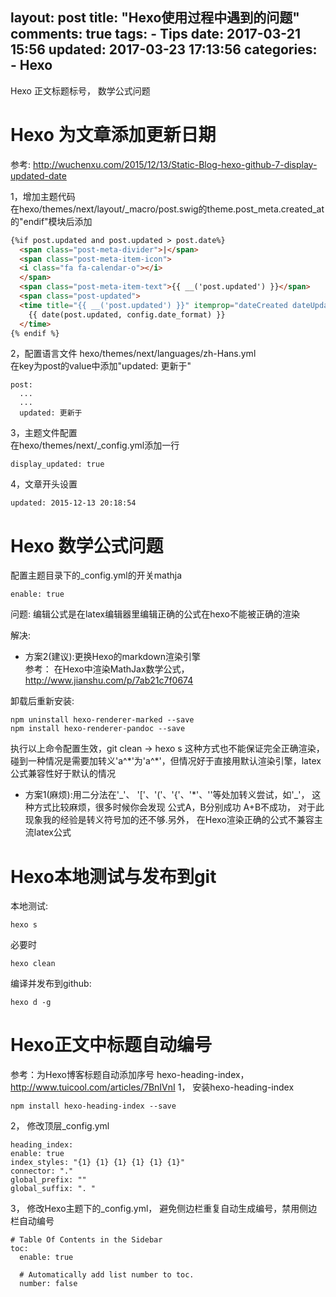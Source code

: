 layout: post
title: "Hexo使用过程中遇到的问题"
comments: true
tags:
	- Tips
date: 2017-03-21 15:56 
updated: 2017-03-23 17:13:56
categories:
    - Hexo
---

Hexo 正文标题标号， 数学公式问题
<!-- more -->

# Hexo 为文章添加更新日期  
参考: <http://wuchenxu.com/2015/12/13/Static-Blog-hexo-github-7-display-updated-date>

1，增加主题代码  
在hexo/themes/next/layout/_macro/post.swig的theme.post_meta.created_at 的"endif"模块后添加  

```html
{%if post.updated and post.updated > post.date%}
  <span class="post-meta-divider">|</span>
  <span class="post-meta-item-icon">
  <i class="fa fa-calendar-o"></i>
  </span>
  <span class="post-meta-item-text">{{ __('post.updated') }}</span>
  <span class="post-updated">
  <time title="{{ __('post.updated') }}" itemprop="dateCreated dateUpdated" datetime="{{ moment(post.date).format() }}">
    {{ date(post.updated, config.date_format) }}
  </time>
{% endif %}
```

2，配置语言文件 hexo/themes/next/languages/zh-Hans.yml  
在key为post的value中添加"updated: 更新于"  

```
post:
  ...
  ...
  updated: 更新于
```

3，主题文件配置  
在hexo/themes/next/_config.yml添加一行  
```
display_updated: true
```

4，文章开头设置  
```
updated: 2015-12-13 20:18:54
```


# Hexo 数学公式问题
配置主题目录下的_config.yml的开关mathja
```
enable: true
```
问题:
编辑公式是在latex编辑器里编辑正确的公式在hexo不能被正确的渲染

解决:

- 方案2(建议):更换Hexo的markdown渲染引擎   
参考： 在Hexo中渲染MathJax数学公式，<http://www.jianshu.com/p/7ab21c7f0674> 

卸载后重新安装:
```
npm uninstall hexo-renderer-marked --save
npm install hexo-renderer-pandoc --save
```
执行以上命令配置生效，git clean -> hexo s
这种方式也不能保证完全正确渲染， 碰到一种情况是需要加转义'a^*'为'a^\*'，但情况好于直接用默认渲染引擎，latex公式兼容性好于默认的情况

- 方案1(麻烦):用二分法在'\_'、 '['、'('、'{'、'*'、'\'等处加转义尝试，如'\_'， 这种方式比较麻烦，很多时候你会发现 公式A，B分别成功 A+B不成功， 对于此现象我的经验是转义符号加的还不够.另外， 在Hexo渲染正确的公式不兼容主流latex公式



# Hexo本地测试与发布到git
本地测试:
```
hexo s
```

必要时
```
hexo clean
```

编译并发布到github:
```
hexo d -g
```
# Hexo正文中标题自动编号  
参考：为Hexo博客标题自动添加序号 hexo-heading-index，<http://www.tuicool.com/articles/7BnIVnI>
1， 安装hexo-heading-index  
```
npm install hexo-heading-index --save
```


2， 修改顶层_config.yml  
```
heading_index:
enable: true
index_styles: "{1} {1} {1} {1} {1} {1}"
connector: "."
global_prefix: ""
global_suffix: ". "
```


3， 修改Hexo主题下的_config.yml， 避免侧边栏重复自动生成编号，禁用侧边栏自动编号  
```
# Table Of Contents in the Sidebar
toc:
  enable: true

  # Automatically add list number to toc.
  number: false
```






